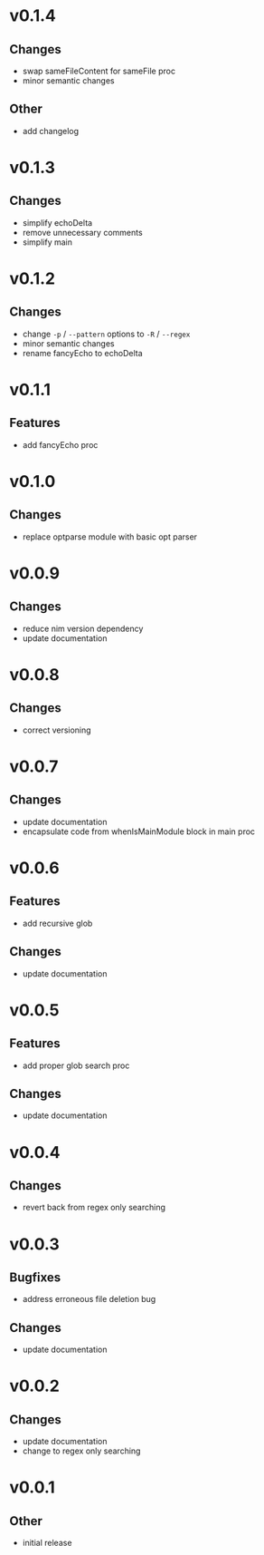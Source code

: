 # v0.1.4

## Changes
- swap sameFileContent for sameFile proc
- minor semantic changes

## Other
- add changelog

# v0.1.3

## Changes
- simplify echoDelta
- remove unnecessary comments
- simplify main

# v0.1.2

## Changes
- change ```-p``` / ```--pattern``` options to ```-R``` / ```--regex```
- minor semantic changes
- rename fancyEcho to echoDelta

# v0.1.1

## Features
- add fancyEcho proc

# v0.1.0

## Changes
- replace optparse module with basic opt parser

# v0.0.9

## Changes
- reduce nim version dependency
- update documentation

# v0.0.8

## Changes
- correct versioning

# v0.0.7

## Changes
- update documentation
- encapsulate code from whenIsMainModule block in main proc

# v0.0.6

## Features
- add recursive glob

## Changes
- update documentation

# v0.0.5

## Features
- add proper glob search proc

## Changes
- update documentation

# v0.0.4

## Changes
- revert back from regex only searching

# v0.0.3

## Bugfixes
- address erroneous file deletion bug

## Changes
- update documentation

# v0.0.2

## Changes
- update documentation
- change to regex only searching

# v0.0.1

## Other
- initial release
